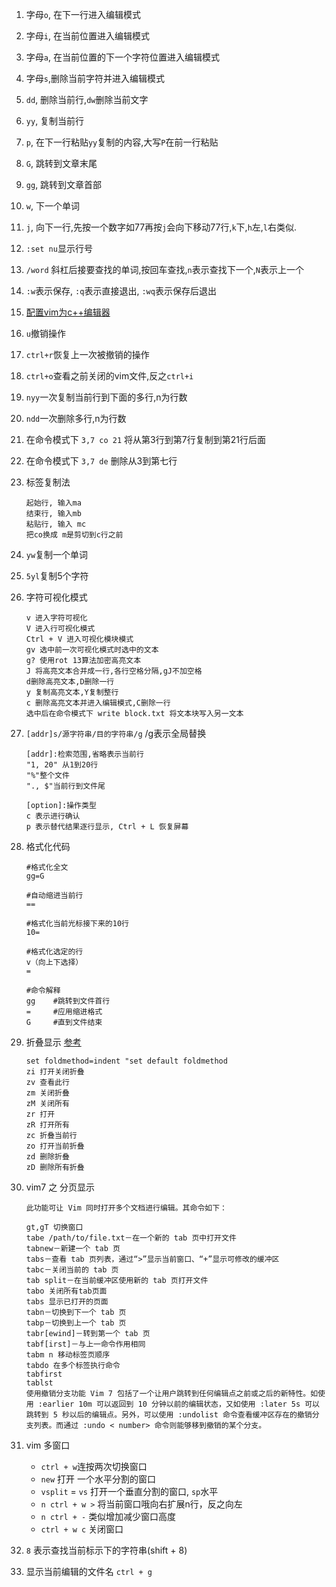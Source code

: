 1. 字母`o`, 在下一行进入编辑模式
2. 字母`i`, 在当前位置进入编辑模式
3. 字母`a`, 在当前位置的下一个字符位置进入编辑模式
4. 字母`s`,删除当前字符并进入编辑模式
5. `dd`, 删除当前行,`dw`删除当前文字
6. `yy`, 复制当前行
7. `p`, 在下一行粘贴`yy`复制的内容,大写`P`在前一行粘贴
8. `G`, 跳转到文章末尾 
9. `gg`, 跳转到文章首部
10. `w`, 下一个单词
11. `j`, 向下一行,先按一个数字如77再按`j`会向下移动77行,`k`下,`h`左,`l`右类似.
12. `:set nu`显示行号
13. `/word` 斜杠后接要查找的单词,按回车查找,`n`表示查找下一个,`N`表示上一个
14. `:w`表示保存, `:q`表示直接退出, `:wq`表示保存后退出 
15. [配置vim为c++编辑器](http://blog.csdn.net/klarclm/article/details/7932558)
16. `u`撤销操作
17. `ctrl+r`恢复上一次被撤销的操作
18. `ctrl+o`查看之前关闭的vim文件,反之`ctrl+i`
19. `nyy`一次复制当前行到下面的多行,n为行数
20. `ndd`一次删除多行,n为行数
21. 在命令模式下 `3,7 co 21` 将从第3行到第7行复制到第21行后面
22. 在命令模式下 `3,7 de` 删除从3到第七行
23. 标签复制法

		起始行, 输入ma
		结束行, 输入mb
		粘贴行, 输入 mc
		把co换成 m是剪切到c行之前

24. `yw`复制一个单词
25. `5yl`复制5个字符
26. 字符可视化模式

		v 进入字符可视化
		V 进入行可视化模式
		Ctrl + V 进入可视化模块模式
		gv 选中前一次可视化模式时选中的文本
		g? 使用rot 13算法加密高亮文本
		J 将高亮文本合并成一行,各行空格分隔,gJ不加空格
		d删除高亮文本,D删除一行
		y 复制高亮文本,Y复制整行
        c 删除高亮文本并进入编辑模式,C删除一行
		选中后在命令模式下 write block.txt 将文本块写入另一文本

27. `[addr]s/源字符串/目的字符串/g` /g表示全局替换

		[addr]:检索范围,省略表示当前行
		"1, 20" 从1到20行
		"%"整个文件
		"., $"当前行到文件尾
		
		[option]:操作类型
		c 表示进行确认
		p 表示替代结果逐行显示, Ctrl + L 恢复屏幕

28. 格式化代码

		#格式化全文
		gg=G
		
		#自动缩进当前行
		==
		
		#格式化当前光标接下来的10行
		10=
		
		#格式化选定的行
		v（向上下选择）
		=
		
		#命令解释
		gg    #跳转到文件首行
		=     #应用缩进格式
		G     #直到文件结束

29. 折叠显示 [参考](http://www.cnblogs.com/welkinwalker/archive/2011/05/30/2063587.html)

		set foldmethod=indent "set default foldmethod
		zi 打开关闭折叠
		zv 查看此行
		zm 关闭折叠
		zM 关闭所有
		zr 打开
		zR 打开所有
		zc 折叠当前行
		zo 打开当前折叠
		zd 删除折叠
		zD 删除所有折叠

30. vim7 之 分页显示

		此功能可让 Vim 同时打开多个文档进行编辑。其命令如下：

		gt,gT 切换窗口
		tabe /path/to/file.txt－在一个新的 tab 页中打开文件
		tabnew－新建一个 tab 页
		tabs－查看 tab 页列表，通过“>”显示当前窗口、“+”显示可修改的缓冲区
		tabc－关闭当前的 tab 页
		tab split－在当前缓冲区使用新的 tab 页打开文件
		tabo 关闭所有tab页面
		tabs 显示已打开的页面
		tabn－切换到下一个 tab 页
		tabp－切换到上一个 tab 页
		tabr[ewind]－转到第一个 tab 页
		tabf[irst]－与上一命令作用相同
		tabm n 移动标签页顺序
		tabdo 在多个标签执行命令
		tabfirst
		tablst
		使用撤销分支功能 Vim 7 包括了一个让用户跳转到任何编辑点之前或之后的新特性。如使用 :earlier 10m 可以返回到 10 分钟以前的编辑状态，又如使用 :later 5s 可以跳转到 5 秒以后的编辑点。另外，可以使用 :undolist 命令查看缓冲区存在的撤销分支列表。而通过 :undo < number> 命令则能够移到撤销的某个分支。

31. vim 多窗口
	- `ctrl + w`连按两次切换窗口
	- `new` 打开 一个水平分割的窗口
	- `vsplit` = `vs` 打开一个垂直分割的窗口, `sp`水平
	- `n ctrl + w >` 将当前窗口哦向右扩展n行，反之向左
	- `n ctrl + -`  类似增加减少窗口高度
	- `ctrl + w c` 关闭窗口
    
32. `8` 表示查找当前标示下的字符串(shift + 8)
33. 显示当前编辑的文件名 `ctrl + g`